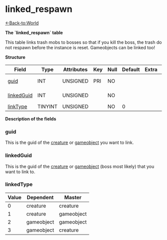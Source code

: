 # linked\_respawn

[<-Back-to:World](database-world.md)

**The \`linked\_respawn\` table**

This table links trash mobs to bosses so that if you kill the boss, the trash do not respawn before the instance is reset.
Gameobjects can be linked too!

**Structure**

| Field           | Type       | Attributes | Key | Null | Default | Extra | Comment            |
|-----------------|------------|------------|-----|------|---------|-------|--------------------|
| [guid][1]       | INT    | UNSIGNED   | PRI | NO   |         |       | Dependent Creature |
| [linkedGuid][2] | INT    | UNSIGNED   |     | NO   |         |       | Master Creature    |
| [linkType][3]   | TINYINT | UNSIGNED   |     | NO   | 0       |       |                    |

[1]: #guid
[2]: #linkedguid
[3]: #linktype

**Description of the fields**

### guid

This is the guid of the [creature](http://www.azerothcore.org/wiki/creature#guid) or [gameobject](http://www.azerothcore.org/wiki/gameobject#guid) you want to link.

### linkedGuid

This is the guid of the [creature](http://www.azerothcore.org/wiki/creature#guid) or [gameobject](http://www.azerothcore.org/wiki/gameobject#guid) (boss most likely) that you want to link to.

### linkedType

| Value | Dependent  | Master     |
|-------|------------|------------|
| 0     | creature   | creature   |
| 1     | creature   | gameobject |
| 2     | gameobject | gameobject |
| 3     | gameobject | creature   |
